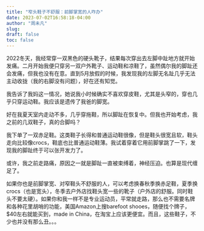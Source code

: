 ```yaml
---
title: "窄头鞋子不舒服：前脚掌宽的人咋办"
date: 2023-07-02T16:58:18-04:00
author: "周未凡"
slug:
draft: false
toc: false
---
```

<p>2022冬天，我经常穿一双黑色的硬头靴子，结果每次穿出去左脚中趾地方就开始发痛。二月开始我便只穿另一双户外靴子、运动鞋和凉鞋了，虽然偶尔我的脚趾还会发痛，但我也没有在意。直到5月放假的时候，我发现我的左脚无名趾几乎无法主动收拢（我的右脚没有问题），好在还有知觉。</p>
<p>我告诉了我妈这一情况，她说我小时候确实不喜欢穿皮鞋，尤其是头窄的，穿也几乎只穿运动鞋。我应该是遗传了我爸的脚宽。</p>
<p>好在我夏天室内走动不多，几乎穿拖鞋，所以脚趾在恢复中。但我也开始考虑，我之前的几双鞋子，真的合脚吗？</p>
<p>我下单了一双赤足鞋。这类鞋子长得和普通运动鞋很像，但是鞋头很宽且软，鞋头走向比较像crocs，鞋底也比普通运动鞋薄。我试着穿着它用前脚掌跳了一下，发现我的脚趾终于可以张开发力了。</p>
<p>或许，我之前走路痛，原因之一就是脚趾一直被束缚着，神经压迫。也算是现代缠足了。</p>
<p>如果你也是前脚掌宽、对窄鞋头不舒服的人，可以考虑换春秋季换赤足鞋，夏季换crocs（也是宽头），冬季去户外店找鞋头宽一些的靴子（户外店的舒服。同时鞋头不要太硬）。如果你和我一样不是专业运动员，平常就走路，那么也不需要名牌和各种花里胡哨的功能，美国Amazon上搜barefoot shooes，随便找个牌子，$40左右就能买到，made in China，在淘宝上应该更便宜。而且，这些鞋子，不少也并没有那么丑。。。</p>
